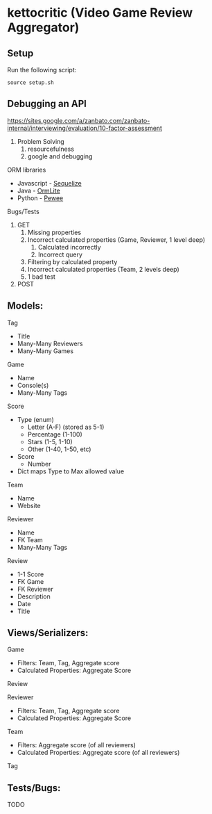 # kettocritic (Video Game Review Aggregator)

Setup
-----

Run the following script:

```
source setup.sh
```

Debugging an API
----------------

https://sites.google.com/a/zanbato.com/zanbato-internal/interviewing/evaluation/10-factor-assessment
1. Problem Solving
    1. resourcefulness
    2. google and debugging

ORM libraries
* Javascript - [Sequelize](http://docs.sequelizejs.com/)
* Java - [OrmLite](http://ormlite.com/sqlite_java_android_orm.shtml)
* Python - [Pewee](http://docs.peewee-orm.com/en/latest/)

Bugs/Tests
1. GET
    1. Missing properties
    2. Incorrect calculated properties (Game, Reviewer, 1 level deep)
        1. Calculated incorrectly
        2. Incorrect query
    3. Filtering by calculated property
    4. Incorrect calculated properties (Team, 2 levels deep)
    5. 1 bad test
2. POST


Models:
-------

Tag
- Title
- Many-Many Reviewers
- Many-Many Games

Game
- Name
- Console(s)
- Many-Many Tags

Score
- Type (enum)
    - Letter (A-F) (stored as 5-1)
    - Percentage (1-100)
    - Stars (1-5, 1-10)
    - Other (1-40, 1-50, etc)
- Score
    - Number
- Dict maps Type to Max allowed value

Team
- Name
- Website

Reviewer
- Name
- FK Team
- Many-Many Tags

Review
- 1-1 Score
- FK Game
- FK Reviewer
- Description
- Date
- Title

Views/Serializers:
------------------

Game
- Filters: Team, Tag, Aggregate score
- Calculated Properties: Aggregate Score

Review

Reviewer
- Filters: Team, Tag, Aggregate score
- Calculated Properties: Aggregate Score

Team
- Filters: Aggregate score (of all reviewers)
- Calculated Properties: Aggregate score (of all reviewers)

Tag

Tests/Bugs:
----------
TODO


